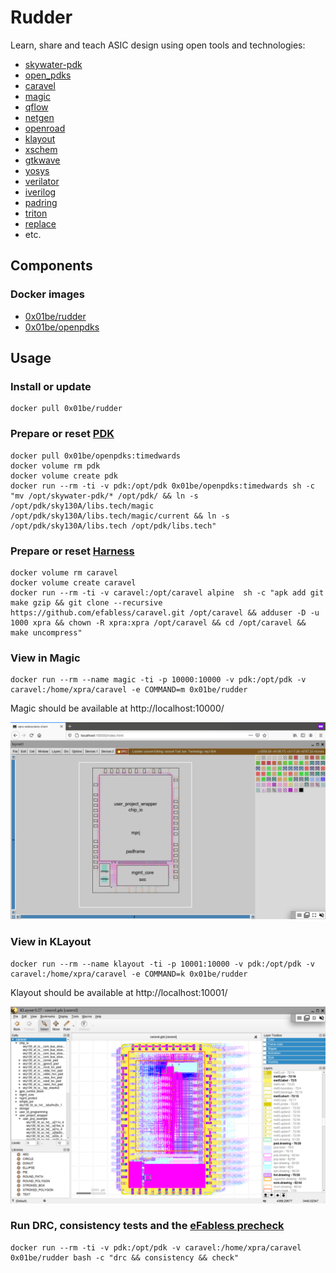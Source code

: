 # Rudder

Learn, share and teach ASIC design using open tools and technologies:

 - [skywater-pdk](https://skywater-pdk.readthedocs.io/)
 - [open_pdks](http://www.opencircuitdesign.com/open_pdks/)
 - [caravel](https://github.com/efabless/caravel/)
 - [magic](http://opencircuitdesign.com/magic/)
 - [qflow](http://opencircuitdesign.com/qflow/)
 - [netgen](http://opencircuitdesign.com/netgen/)
 - [openroad](https://theopenroadproject.org/)
 - [klayout](https://www.klayout.de/)
 - [xschem](http://repo.hu/projects/xschem/)
 - [gtkwave](http://gtkwave.sourceforge.net/)
 - [yosys](http://www.clifford.at/yosys/)
 - [verilator](https://www.veripool.org/wiki/verilator)
 - [iverilog](http://iverilog.icarus.com/)
 - [padring](https://github.com/YosysHQ/padring)
 - [triton](https://github.com/The-OpenROAD-Project/TritonRoute)
 - [replace](https://github.com/The-OpenROAD-Project/RePlAce)
 - etc.

## Components

### Docker images

 - [0x01be/rudder](https://hub.docker.com/r/0x01be/rudder/)
 - [0x01be/openpdks](https://hub.docker.com/r/0x01be/openpdks/) 

## Usage

### Install or update

```
docker pull 0x01be/rudder
```

### Prepare or reset [PDK](https://skywater-pdk.readthedocs.io/)

```
docker pull 0x01be/openpdks:timedwards
docker volume rm pdk
docker volume create pdk
docker run --rm -ti -v pdk:/opt/pdk 0x01be/openpdks:timedwards sh -c "mv /opt/skywater-pdk/* /opt/pdk/ && ln -s /opt/pdk/sky130A/libs.tech/magic /opt/pdk/sky130A/libs.tech/magic/current && ln -s /opt/pdk/sky130A/libs.tech /opt/pdk/libs.tech"
```

### Prepare or reset [Harness](https://github.com/efabless/caravel/)

```
docker volume rm caravel
docker volume create caravel
docker run --rm -ti -v caravel:/opt/caravel alpine  sh -c "apk add git make gzip && git clone --recursive https://github.com/efabless/caravel.git /opt/caravel && adduser -D -u 1000 xpra && chown -R xpra:xpra /opt/caravel && cd /opt/caravel && make uncompress"
```

### View in Magic

```
docker run --rm --name magic -ti -p 10000:10000 -v pdk:/opt/pdk -v caravel:/home/xpra/caravel -e COMMAND=m 0x01be/rudder
```

Magic should be available at http://localhost:10000/

![Magic screenshot](screenshots/magic.png)

### View in KLayout

```
docker run --rm --name klayout -ti -p 10001:10000 -v pdk:/opt/pdk -v caravel:/home/xpra/caravel -e COMMAND=k 0x01be/rudder
```

Klayout should be available at http://localhost:10001/

![KLayout screenshot](screenshots/klayout.png)

### Run DRC, consistency tests and the [eFabless precheck](https://github.com/efabless/open_mpw_precheck)

```
docker run --rm -ti -v pdk:/opt/pdk -v caravel:/home/xpra/caravel 0x01be/rudder bash -c "drc && consistency && check"
```

